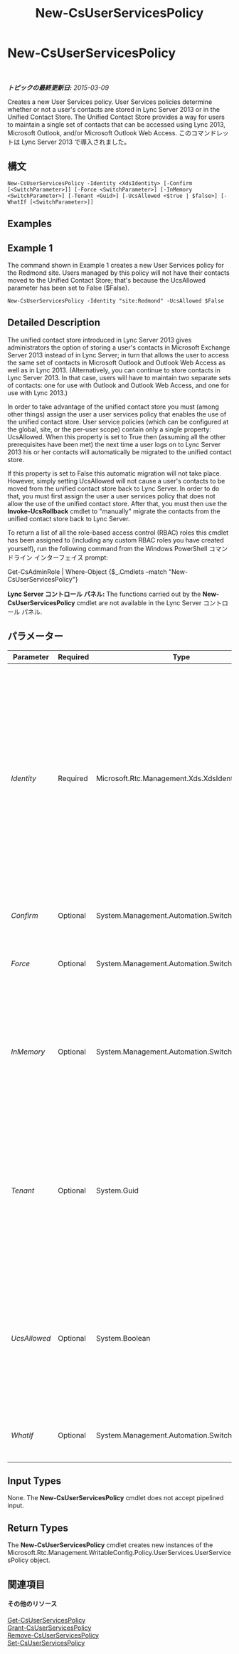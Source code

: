 ﻿---
title: New-CsUserServicesPolicy
TOCTitle: New-CsUserServicesPolicy
ms:assetid: 8d7b7f79-f72e-4057-a0d1-188a87af5023
ms:mtpsurl: https://technet.microsoft.com/ja-jp/library/JJ205072(v=OCS.15)
ms:contentKeyID: 48272793
ms.date: 05/19/2016
mtps_version: v=OCS.15
ms.translationtype: HT
---

# New-CsUserServicesPolicy

 

_**トピックの最終更新日:** 2015-03-09_

Creates a new User Services policy. User Services policies determine whether or not a user's contacts are stored in Lync Server 2013 or in the Unified Contact Store. The Unified Contact Store provides a way for users to maintain a single set of contacts that can be accessed using Lync 2013, Microsoft Outlook, and/or Microsoft Outlook Web Access. このコマンドレットは Lync Server 2013 で導入されました。

## 構文

    New-CsUserServicesPolicy -Identity <XdsIdentity> [-Confirm [<SwitchParameter>]] [-Force <SwitchParameter>] [-InMemory <SwitchParameter>] [-Tenant <Guid>] [-UcsAllowed <$true | $false>] [-WhatIf [<SwitchParameter>]]

## Examples

## Example 1

The command shown in Example 1 creates a new User Services policy for the Redmond site. Users managed by this policy will not have their contacts moved to the Unified Contact Store; that's because the UcsAllowed parameter has been set to False ($False).

    New-CsUserServicesPolicy -Identity "site:Redmond" -UcsAllowed $False

## Detailed Description

The unified contact store introduced in Lync Server 2013 gives administrators the option of storing a user's contacts in Microsoft Exchange Server 2013 instead of in Lync Server; in turn that allows the user to access the same set of contacts in Microsoft Outlook and Outlook Web Access as well as in Lync 2013. (Alternatively, you can continue to store contacts in Lync Server 2013. In that case, users will have to maintain two separate sets of contacts: one for use with Outlook and Outlook Web Access, and one for use with Lync 2013.)

In order to take advantage of the unified contact store you must (among other things) assign the user a user services policy that enables the use of the unified contact store. User service policies (which can be configured at the global, site, or the per-user scope) contain only a single property: UcsAllowed. When this property is set to True then (assuming all the other prerequisites have been met) the next time a user logs on to Lync Server 2013 his or her contacts will automatically be migrated to the unified contact store.

If this property is set to False this automatic migration will not take place. However, simply setting UcsAllowed will not cause a user's contacts to be moved from the unified contact store back to Lync Server. In order to do that, you must first assign the user a user services policy that does not allow the use of the unified contact store. After that, you must then use the **Invoke-UcsRollback** cmdlet to "manually" migrate the contacts from the unified contact store back to Lync Server.

To return a list of all the role-based access control (RBAC) roles this cmdlet has been assigned to (including any custom RBAC roles you have created yourself), run the following command from the Windows PowerShell コマンドライン インターフェイス prompt:

Get-CsAdminRole | Where-Object {$\_.Cmdlets –match "New-CsUserServicesPolicy"}

**Lync Server コントロール パネル:** The functions carried out by the **New-CsUserServicesPolicy** cmdlet are not available in the Lync Server コントロール パネル.

## パラメーター


<table>
<colgroup>
<col style="width: 25%" />
<col style="width: 25%" />
<col style="width: 25%" />
<col style="width: 25%" />
</colgroup>
<thead>
<tr class="header">
<th>Parameter</th>
<th>Required</th>
<th>Type</th>
<th>Description</th>
</tr>
</thead>
<tbody>
<tr class="odd">
<td><p><em>Identity</em></p></td>
<td><p>Required</p></td>
<td><p>Microsoft.Rtc.Management.Xds.XdsIdentity</p></td>
<td><p>Unique identifier for the policy to be created. To create a policy at the site scope, use syntax similar to this:</p>
<p>-Identity &quot;site:Redmond&quot;</p>
<p>To create a policy at the service scope, use syntax similar to this: -Identity &quot;UserServer:atl-cs-001.litwareinc.com&quot;</p>
<p>Note that the User Server service is the only service that can host a user services policy.</p>
<p>Policies can also be created at the per-user scope. To create a per-user policy, use syntax similar to this:</p>
<p>-Identity &quot;RedmondUserServicesPolicy&quot;</p></td>
</tr>
<tr class="even">
<td><p><em>Confirm</em></p></td>
<td><p>Optional</p></td>
<td><p>System.Management.Automation.SwitchParameter</p></td>
<td><p>Prompts you for confirmation before executing the command.</p></td>
</tr>
<tr class="odd">
<td><p><em>Force</em></p></td>
<td><p>Optional</p></td>
<td><p>System.Management.Automation.SwitchParameter</p></td>
<td><p>Suppresses the display of any non-fatal error message that might arise when running the command.</p></td>
</tr>
<tr class="even">
<td><p><em>InMemory</em></p></td>
<td><p>Optional</p></td>
<td><p>System.Management.Automation.SwitchParameter</p></td>
<td><p>Creates an object reference without actually committing the object as a permanent change. If you assign the output of this cmdlet called with this parameter to a variable, you can make changes to the properties of the object reference and then commit those changes by calling this cmdlet’s matching Set- cmdlet.</p></td>
</tr>
<tr class="odd">
<td><p><em>Tenant</em></p></td>
<td><p>Optional</p></td>
<td><p>System.Guid</p></td>
<td><p>Globally unique identifier (GUID) of the Skype for Business Online tenant account for which the new user services policy is being created. For example:</p>
<p>–Tenant &quot;38aad667-af54-4397-aaa7-e94c79ec2308&quot;</p>
<p>You can return the tenant ID for each of your tenants by running this command:</p>
<p>Get-CsTenant | Select-Object DisplayName, TenantID</p></td>
</tr>
<tr class="even">
<td><p><em>UcsAllowed</em></p></td>
<td><p>Optional</p></td>
<td><p>System.Boolean</p></td>
<td><p>When set to True (the default value) users affected by the policy will automatically be migrated to the unified contact store (assuming that they have an account on Microsoft Exchange Server 2013 and that they log on using Lync 2013). When set to False, users can be removed from the unified contact store, but only if they are &quot;manually&quot; removed by the <strong>Invoke-CsUcsRollback</strong> cmdlet.</p></td>
</tr>
<tr class="odd">
<td><p><em>WhatIf</em></p></td>
<td><p>Optional</p></td>
<td><p>System.Management.Automation.SwitchParameter</p></td>
<td><p>Describes what would happen if you executed the command without actually executing the command.</p></td>
</tr>
</tbody>
</table>


## Input Types

None. The **New-CsUserServicesPolicy** cmdlet does not accept pipelined input.

## Return Types

The **New-CsUserServicesPolicy** cmdlet creates new instances of the Microsoft.Rtc.Management.WritableConfig.Policy.UserServices.UserServicesPolicy object.

## 関連項目

#### その他のリソース

[Get-CsUserServicesPolicy](get-csuserservicespolicy.md)  
[Grant-CsUserServicesPolicy](grant-csuserservicespolicy.md)  
[Remove-CsUserServicesPolicy](remove-csuserservicespolicy.md)  
[Set-CsUserServicesPolicy](set-csuserservicespolicy.md)

